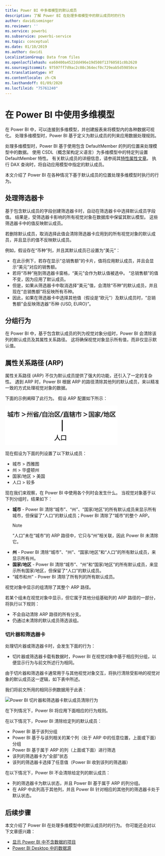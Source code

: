 ```yaml
---
title: Power BI 中多维模型的默认成员
description: 了解 Power BI 在处理多维模型中的默认成员时的行为
author: davidiseminger
ms.reviewer: ''
ms.service: powerbi
ms.subservice: powerbi-service
ms.topic: conceptual
ms.date: 01/10/2019
ms.author: davidi
LocalizationGroup: Data from files
ms.openlocfilehash: ea60400a4522dd496e19d508f13760581c0b2620
ms.sourcegitcommit: 97597ff7d9ac2c08c364ecf0c729eab5d59850ce
ms.translationtype: HT
ms.contentlocale: zh-CN
ms.lasthandoff: 01/09/2020
ms.locfileid: "75761240"
---
```

# <a name="work-with-multidimensional-models-in-power-bi"></a>在 Power BI 中使用多维模型

在 Power BI 中，可以连接到多维模型，并创建报表来将模型内的各种数据可视化。 处理多维模型时，Power BI 基于定义为默认成员的列来应用数据处理规则。  

处理多维模型时，Power BI 基于使用包含 DefaultMember 的列的位置来处理模型中的数据。  使用 CSDL（概念架构定义语言）为多维模型中的特定列设置 DefaultMember 特性。  有关默认成员的详细信息，请参阅其[特性属性文章](https://docs.microsoft.com/sql/analysis-services/multidimensional-models/attribute-properties-define-a-default-member?view=sql-server-2017)。 执行 DAX 查询时，将自动应用模型中指定的默认成员。

本文介绍了 Power BI 在各种情况下基于默认成员的位置处理多维模型时执行的行为。  

## <a name="working-with-filter-cards"></a>处理筛选器卡

基于包含默认成员的字段创建筛选器卡时，自动在筛选器卡中选择默认成员字段值。 结果是，受筛选器卡影响的所有视觉对象在数据库中保留其默认模型。 这些筛选器卡中的值反映默认成员。

若删除默认成员，取消选择此值会清除筛选器卡应用到的所有视觉对象的默认成员，并且显示的值不反映默认成员。

例如，假设存在“币种”列，并且其默认成员已设置为“美元”：  

* 在此示例下，若存在显示“总销售额”的卡片，值将应用默认成员，并且会显示“美元”对应的销售额。 
* 若将“币种”拖到筛选器卡窗格，“美元”会作为默认值被选中。   “总销售额”的值不变，因为应用了默认成员。 
* 但是，如果从筛选器卡中取消选择“美元”值，会清除“币种”的默认成员，并且现在“总销售额”将反映所有币种。   
* 因此，如果在筛选器卡中选择其他值（假设是“欧元”）及默认成员时，“总销售额”会反映筛选器“币种 {USD, EURO}”。   

## <a name="grouping-behavior"></a>分组行为

在 Power BI 中，基于包含默认成员的列为视觉对象分组时，Power BI 会清除该列的默认成员及其属性关系路径。   这将确保视觉对象显示所有值，而非仅显示默认值。

## <a name="attribute-relationship-paths-arps"></a>属性关系路径 (ARP)

属性关系路径 (ARP) 不仅为默认成员提供了强大的功能，还引入了一定的复杂性。  遇到 ARP 时，Power BI 根据 ARP 的路径清除其他列的默认成员，来以精准一致的方式处理视觉对象的数据。

下面的示例阐释了此行为。 假设 ARP 配置如下所示：

![多维模型中的 ARP](media/desktop-default-member-multidimensional-models/default-members_01.png)

现在假设为下面的列设置了以下默认成员： 

* 城市 > 西雅图
* 州 > 华盛顿州
* 国家/地区 > 美国
* 人口 > 较多

现在我们来观察，在 Power BI 中使用各个列时会发生什么。 当视觉对象基于以下列分组时，结果如下：

* **城市** - Power BI 清除“城市”、“州”、“国家/地区”的所有默认成员来显示所有城市，但保留了“人口”的默认成员；Power BI 清除了“城市”的整个 ARP。       
    > [!NOTE]
    > “人口”未在“城市”的 ARP 路径中，它只与“州”相关联，因此 Power BI 未清除它。   
* **州** - Power BI 清除“城市”、“州”、“国家/地区”和“人口”的所有默认成员，来显示所有州。      
* **国家/地区** - Power BI 清除“城市”、“州”和“国家/地区”的所有默认成员，来显示所有国家/地区，但保留了“人口”的默认成员。      
* “城市和州” - Power BI 清除了所有列的所有默认成员。  

视觉对象中显示的组清除了其整个 ARP 路径。 

若某个组未在视觉对象中显示，但它属于其他分组基础列的 ARP 路径的一部分，将执行以下规则：

* 不会自动清除 ARP 路径的所有分支。
* 仍通过未清除的默认成员筛选该组。 

### <a name="slicers-and-filter-cards"></a>切片器和筛选器卡

处理切片器或筛选器卡时，会发生下面的行为：

* 切片器或筛选器卡载有数据时，Power BI 在视觉对象中基于相应列分组，以便显示行为与前文所述行为相同。

由于切片器和筛选器卡通常用于与其他视觉对象交互，将执行清除受影响的视觉对象的默认成员这一逻辑，如下表中所述。  

我们将前文所用的相同示例数据用于此表：

![Power BI 切片器和筛选器卡默认成员清除行为](media/desktop-default-member-multidimensional-models/default-members_02.png)

在下列情况下，Power BI 将应用下面相应的行为规则。

在以下情况下，Power BI 清除给定列的默认成员： 

* Power BI 基于该列分组
* Power BI 基于与该列相关的某个列（处于 ARP 中的任意位置，上面或下面）分组
* Power BI 基于属于 ARP 的列（上面或下面）进行筛选
* 该列的筛选器卡为“全部”状态 
* 该列的筛选器卡选择了任意值（Power BI 收到该列的筛选器）

在以下情况下，Power BI 不会清除给定列的默认成员： 

* 列的筛选器卡为默认状态，并且 Power BI 基于属于 ARP 的列分组。
* 在 ARP 中此列高于其他列，并且 Power BI 针对相应的其他列的筛选器卡处于默认状态。


## <a name="next-steps"></a>后续步骤

本文介绍了 Power BI 在处理多维模型中的默认成员时的行为。 你可能还会对以下文章感兴趣： 

* [显示 Power BI 中不含数据的项目](desktop-show-items-no-data.md)
* [Power BI Desktop 中的数据源](desktop-data-sources.md)
